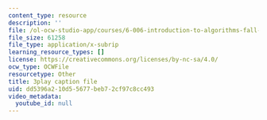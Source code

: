 ```yaml
---
content_type: resource
description: ''
file: /ol-ocw-studio-app/courses/6-006-introduction-to-algorithms-fall-2011/dd5396a210d55677beb72cf97c8cc493_hkAONP0aC9w.vtt
file_size: 61258
file_type: application/x-subrip
learning_resource_types: []
license: https://creativecommons.org/licenses/by-nc-sa/4.0/
ocw_type: OCWFile
resourcetype: Other
title: 3play caption file
uid: dd5396a2-10d5-5677-beb7-2cf97c8cc493
video_metadata:
  youtube_id: null
---
```

